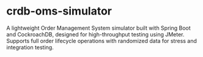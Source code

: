 # crdb-oms-simulator
A lightweight Order Management System simulator built with Spring Boot and CockroachDB, designed for high-throughput testing using JMeter. Supports full order lifecycle operations with randomized data for stress and integration testing.
